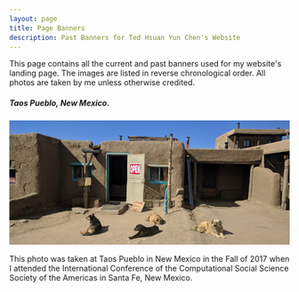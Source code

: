 ```yaml
---
layout: page
title: Page Banners
description: Past Banners for Ted Hsuan Yun Chen's Website
---
```


This page contains all the current and past banners used for my website's landing page. The images are listed in reverse chronological order. All photos are taken by me unless otherwise credited.

##### Taos Pueblo, New Mexico.
<div class="container-narrownomargin">
<img src="../assets/pics/banners/taos_pueblo.jpg" 
		title= "Taken at Taos Pueblo in New Mexico on Oct 21, 2017." alt="Taken at Taos Pueblo in New Mexico on Oct 21, 2017."/>
</div>

This photo was taken at Taos Pueblo in New Mexico in the Fall of 2017 when I attended the International Conference of the Computational Social Science Society of the Americas in Santa Fe, New Mexico.


